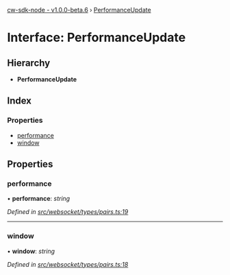 [cw-sdk-node - v1.0.0-beta.6](../README.md) › [PerformanceUpdate](performanceupdate.md)

# Interface: PerformanceUpdate

## Hierarchy

* **PerformanceUpdate**

## Index

### Properties

* [performance](performanceupdate.md#performance)
* [window](performanceupdate.md#window)

## Properties

###  performance

• **performance**: *string*

*Defined in [src/websocket/types/pairs.ts:19](https://github.com/cryptowatch/cw-sdk-node/blob/bf249b1/src/websocket/types/pairs.ts#L19)*

___

###  window

• **window**: *string*

*Defined in [src/websocket/types/pairs.ts:18](https://github.com/cryptowatch/cw-sdk-node/blob/bf249b1/src/websocket/types/pairs.ts#L18)*
